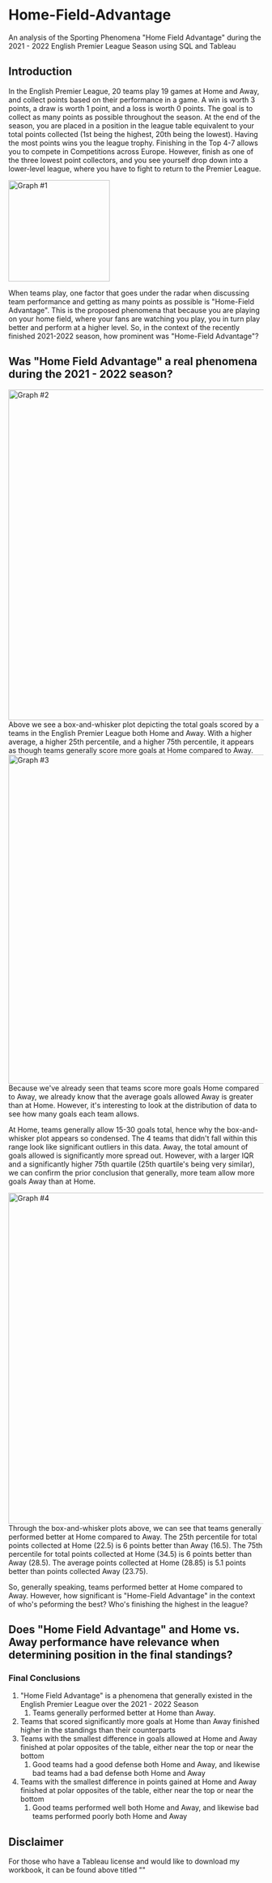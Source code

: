 # Home-Field-Advantage
An analysis of the Sporting Phenomena "Home Field Advantage" during the 2021 - 2022 English Premier League Season using SQL and Tableau
## Introduction 
In the English Premier League, 20 teams play 19 games at Home and Away, and collect points based on their performance in a game. A win is worth 3 points, a draw is 
worth 1 point, and a loss is worth 0 points. The goal is to collect as many points as possible throughout the season. At the end of the season, you are placed in a 
position  in the league table equivalent to your total points collected (1st being the highest, 20th being the lowest). Having the most points wins you the league 
trophy. Finishing in the Top 4-7 allows you to compete in Competitions across Europe. However, finish as one of the three lowest point collectors, and you see 
yourself drop down into a lower-level league, where you have to fight to return to the Premier League.

<img width="200" alt="Graph #1" src="https://user-images.githubusercontent.com/73618269/178385216-57a3e6d1-e285-4ecb-9485-adf5f10ed5cc.png">

When teams play, one factor that goes under the radar when discussing team performance and getting as many points as possible is "Home-Field Advantage". This is the 
proposed phenomena that because you are playing on your home field, where your fans are watching you play, you in turn play better and perform at a higher level. 
So, in the context of the recently finished 2021-2022 season, how prominent was "Home-Field Advantage"?

## Was "Home Field Advantage" a real phenomena during the 2021 - 2022 season?
<img width="652" alt="Graph #2" src="https://user-images.githubusercontent.com/73618269/178386146-f57fedaf-a19e-45e9-bfa3-71ce6ab6e615.png">
Above we see a box-and-whisker plot depicting the total goals scored by a teams in the English Premier League both Home and Away. With a higher average, a higher 
25th 
percentile, and a higher 75th percentile, it appears as though teams generally score more goals at Home compared to Away.

<img width="649" alt="Graph #3" src="https://user-images.githubusercontent.com/73618269/178386143-e830934d-df88-49cf-99f9-fe0a5a85560f.png">
Because we've already seen that teams score more goals Home compared to Away, we already know that the average goals allowed Away is greater than at Home. However, 
it's interesting to look at the distribution of data to see how many goals each team allows.

At Home, teams generally allow 15-30 goals total, hence why the box-and-whisker plot appears so condensed. The 4 teams that didn't fall within this range look like 
significant outliers in this data. Away, the total amount of goals allowed is significantly more spread out. However, with a larger IQR and a significantly higher 
75th quartile (25th quartile's being very similar), we can confirm the prior conclusion that generally, more team allow more goals Away than at Home. 

<img width="653" alt="Graph #4" src="https://user-images.githubusercontent.com/73618269/178386895-e9a58fb9-7e3b-4e93-a932-1fd281fe3da8.png">
Through the box-and-whisker plots above, we can see that teams generally performed better at Home compared to Away. The 25th percentile for total points collected 
at Home (22.5) is 6 points better than Away (16.5). The 75th percentile for total points collected at Home (34.5) is 6 points better than Away (28.5). The average 
points collected at Home (28.85) is 5.1 points better than points collected Away (23.75). 

So, generally speaking, teams performed better at Home compared to Away. However, how significant is "Home-Field Advantage" in the context of who's peforming the 
best? Who's finishing the highest in the league?

## Does "Home Field Advantage" and Home vs. Away performance have relevance when determining position in the final standings? 


### Final Conclusions
1. "Home Field Advantage" is a phenomena that generally existed in the English Premier League over the 2021 - 2022 Season
    1. Teams generally performed better at Home than Away.
2. Teams that scored significantly more goals at Home than Away finished higher in the standings than their counterparts
3. Teams with the smallest difference in goals allowed at Home and Away finished at polar opposites of the table, either near the top or near the bottom
    1. Good teams had a good defense both Home and Away, and likewise bad teams had a bad defense both Home and Away
4. Teams with the smallest difference in points gained at Home and Away finished at polar opposites of the table, either near the top or near the bottom
    1. Good teams performed well both Home and Away, and likewise bad teams performed poorly both Home and Away

## Disclaimer
For those who have a Tableau license and would like to download my workbook, it can be found above titled ""
